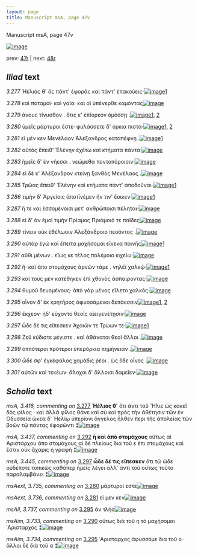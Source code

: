 ```yaml
---
layout: page
title: Manuscript msA, page 47v
---
```


Manuscript msA, page 47v

[![image](http://www.homermultitext.org/iipsrv?OBJ=IIP,1.0&FIF=/project/homer/pyramidal/deepzoom/hmt/vaimg/2017a/VA047VN_0549.tif&WID=100&CVT=JPEG)](http://www.homermultitext.org/ict2/?urn=urn:cite2:hmt:vaimg.2017a:VA047VN_0549)

prev:  [47r](../47r/) | next:  [48r](../48r/)

## *Iliad* text

*3.277* <a id="3.277"/> Ἠέλιός θ' ὃς πάντ' ἐφορᾶς καὶ πάντ' ἐπακούεις·[![image](http://www.homermultitext.org/iipsrv?OBJ=IIP,1.0&FIF=/project/homer/pyramidal/deepzoom/hmt/vaimg/2017a/VA047VN_0549.tif&RGN=0.496,0.2275,0.407,0.0285&WID=1000&CVT=JPEG)](http://www.homermultitext.org/ict2/?urn=urn:cite2:hmt:vaimg.2017a:VA047VN_0549@0.496,0.2275,0.407,0.0285)[1](#msA_3.416)

*3.278* <a id="3.278"/> καὶ ποταμοὶ· καὶ γαῖα· καὶ οἳ ὑπένερθε καμόντας[![image](http://www.homermultitext.org/iipsrv?OBJ=IIP,1.0&FIF=/project/homer/pyramidal/deepzoom/hmt/vaimg/2017a/VA047VN_0549.tif&RGN=0.492,0.2477,0.411,0.0285&WID=1000&CVT=JPEG)](http://www.homermultitext.org/ict2/?urn=urn:cite2:hmt:vaimg.2017a:VA047VN_0549@0.492,0.2477,0.411,0.0285)

*3.279* <a id="3.279"/> ἀνους τίνυσθον . ὅτις κ' ἐπίορκον ὀμόσσῃ .[![image](http://www.homermultitext.org/iipsrv?OBJ=IIP,1.0&FIF=/project/homer/pyramidal/deepzoom/hmt/vaimg/2017a/VA047VN_0549.tif&RGN=0.491,0.2673,0.411,0.0285&WID=1000&CVT=JPEG)](http://www.homermultitext.org/ict2/?urn=urn:cite2:hmt:vaimg.2017a:VA047VN_0549@0.491,0.2673,0.411,0.0285)[1](#msA_3.420), [2](#msA_3.421)

*3.280* <a id="3.280"/> ὑμεῖς μάρτυροι ἔστε· φυλάσσετε δ' όρκια πιστά·[![image](http://www.homermultitext.org/iipsrv?OBJ=IIP,1.0&FIF=/project/homer/pyramidal/deepzoom/hmt/vaimg/2017a/VA047VN_0549.tif&RGN=0.492,0.2875,0.411,0.0285&WID=1000&CVT=JPEG)](http://www.homermultitext.org/ict2/?urn=urn:cite2:hmt:vaimg.2017a:VA047VN_0549@0.492,0.2875,0.411,0.0285)[1](#msAext_3.735), [2](#msA_3.423)

*3.281* <a id="3.281"/> εἲ μέν κεν Μενέλαον Ἀλέξανδρος καταπέφνῃ .[![image](http://www.homermultitext.org/iipsrv?OBJ=IIP,1.0&FIF=/project/homer/pyramidal/deepzoom/hmt/vaimg/2017a/VA047VN_0549.tif&RGN=0.489,0.3056,0.411,0.0285&WID=1000&CVT=JPEG)](http://www.homermultitext.org/ict2/?urn=urn:cite2:hmt:vaimg.2017a:VA047VN_0549@0.489,0.3056,0.411,0.0285)[1](#msAext_3.736)

*3.282* <a id="3.282"/> αὐτὸς ἔπειθ' Ἑλένην ἐχέτω καὶ κτήματα πάντα·[![image](http://www.homermultitext.org/iipsrv?OBJ=IIP,1.0&FIF=/project/homer/pyramidal/deepzoom/hmt/vaimg/2017a/VA047VN_0549.tif&RGN=0.49,0.3258,0.411,0.0285&WID=1000&CVT=JPEG)](http://www.homermultitext.org/ict2/?urn=urn:cite2:hmt:vaimg.2017a:VA047VN_0549@0.49,0.3258,0.411,0.0285)

*3.283* <a id="3.283"/> ἡμεῖς δ' ἐν νήεσσι . νεώμεθα ποντοπόροισιν·[![image](http://www.homermultitext.org/iipsrv?OBJ=IIP,1.0&FIF=/project/homer/pyramidal/deepzoom/hmt/vaimg/2017a/VA047VN_0549.tif&RGN=0.487,0.3438,0.411,0.0285&WID=1000&CVT=JPEG)](http://www.homermultitext.org/ict2/?urn=urn:cite2:hmt:vaimg.2017a:VA047VN_0549@0.487,0.3438,0.411,0.0285)

*3.284* <a id="3.284"/> εἰ δέ κ' Ἀλέξανδρον κτείνῃ ξανθὸς Μενέλαος .[![image](http://www.homermultitext.org/iipsrv?OBJ=IIP,1.0&FIF=/project/homer/pyramidal/deepzoom/hmt/vaimg/2017a/VA047VN_0549.tif&RGN=0.485,0.3634,0.411,0.0285&WID=1000&CVT=JPEG)](http://www.homermultitext.org/ict2/?urn=urn:cite2:hmt:vaimg.2017a:VA047VN_0549@0.485,0.3634,0.411,0.0285)

*3.285* <a id="3.285"/> Τρῶας ἔπειθ' Ἑλένην καὶ κτήματα πάντ' ἀποδοῦναι·[![image](http://www.homermultitext.org/iipsrv?OBJ=IIP,1.0&FIF=/project/homer/pyramidal/deepzoom/hmt/vaimg/2017a/VA047VN_0549.tif&RGN=0.486,0.3806,0.433,0.0315&WID=1000&CVT=JPEG)](http://www.homermultitext.org/ict2/?urn=urn:cite2:hmt:vaimg.2017a:VA047VN_0549@0.486,0.3806,0.433,0.0315)[1](#msAim_3.732)

*3.286* <a id="3.286"/> τιμὴν δ' Ἀργείοις ἀποτῑνέμεν ἥν τιν' ἔοικεν·[![image](http://www.homermultitext.org/iipsrv?OBJ=IIP,1.0&FIF=/project/homer/pyramidal/deepzoom/hmt/vaimg/2017a/VA047VN_0549.tif&RGN=0.48,0.4002,0.433,0.0315&WID=1000&CVT=JPEG)](http://www.homermultitext.org/ict2/?urn=urn:cite2:hmt:vaimg.2017a:VA047VN_0549@0.48,0.4002,0.433,0.0315)[1](#msA_3.429)

*3.287* <a id="3.287"/> ἥ τε καὶ ἐσσομένοισι μετ' ανθρώποισι πέληται·[![image](http://www.homermultitext.org/iipsrv?OBJ=IIP,1.0&FIF=/project/homer/pyramidal/deepzoom/hmt/vaimg/2017a/VA047VN_0549.tif&RGN=0.481,0.4204,0.433,0.0315&WID=1000&CVT=JPEG)](http://www.homermultitext.org/ict2/?urn=urn:cite2:hmt:vaimg.2017a:VA047VN_0549@0.481,0.4204,0.433,0.0315)

*3.288* <a id="3.288"/> εἰ δ' ὰν ἐμοὶ τιμὴν Πρίαμος Πριάμοιό τε παῖδες[![image](http://www.homermultitext.org/iipsrv?OBJ=IIP,1.0&FIF=/project/homer/pyramidal/deepzoom/hmt/vaimg/2017a/VA047VN_0549.tif&RGN=0.478,0.4392,0.433,0.0315&WID=1000&CVT=JPEG)](http://www.homermultitext.org/ict2/?urn=urn:cite2:hmt:vaimg.2017a:VA047VN_0549@0.478,0.4392,0.433,0.0315)

*3.289* <a id="3.289"/> τίνειν οὐκ ἐθέλωσιν Ἀλεξάνδροιο πεσόντος .[![image](http://www.homermultitext.org/iipsrv?OBJ=IIP,1.0&FIF=/project/homer/pyramidal/deepzoom/hmt/vaimg/2017a/VA047VN_0549.tif&RGN=0.473,0.4587,0.433,0.0315&WID=1000&CVT=JPEG)](http://www.homermultitext.org/ict2/?urn=urn:cite2:hmt:vaimg.2017a:VA047VN_0549@0.473,0.4587,0.433,0.0315)

*3.290* <a id="3.290"/> αὐτὰρ ἐγὼ καὶ ἔπειτα μαχήσομαι εἵνεκα ποινῆς[![image](http://www.homermultitext.org/iipsrv?OBJ=IIP,1.0&FIF=/project/homer/pyramidal/deepzoom/hmt/vaimg/2017a/VA047VN_0549.tif&RGN=0.474,0.4767,0.433,0.0315&WID=1000&CVT=JPEG)](http://www.homermultitext.org/ict2/?urn=urn:cite2:hmt:vaimg.2017a:VA047VN_0549@0.474,0.4767,0.433,0.0315)[1](#msAim_3.733)

*3.291* <a id="3.291"/> αῦθι μένων . εἵως κε τέλος πολέμοιο κιχείω·[![image](http://www.homermultitext.org/iipsrv?OBJ=IIP,1.0&FIF=/project/homer/pyramidal/deepzoom/hmt/vaimg/2017a/VA047VN_0549.tif&RGN=0.475,0.4947,0.433,0.0315&WID=1000&CVT=JPEG)](http://www.homermultitext.org/ict2/?urn=urn:cite2:hmt:vaimg.2017a:VA047VN_0549@0.475,0.4947,0.433,0.0315)

*3.292* <a id="3.292"/> ῆ· καὶ ἀπο στομάχους ἀρνῶν τάμε . νηλέϊ χαλκῷ·[![image](http://www.homermultitext.org/iipsrv?OBJ=IIP,1.0&FIF=/project/homer/pyramidal/deepzoom/hmt/vaimg/2017a/VA047VN_0549.tif&RGN=0.475,0.515,0.433,0.0315&WID=1000&CVT=JPEG)](http://www.homermultitext.org/ict2/?urn=urn:cite2:hmt:vaimg.2017a:VA047VN_0549@0.475,0.515,0.433,0.0315)[1](#msA_3.437)

*3.293* <a id="3.293"/> καὶ τοὺς μὲν κατέθηκεν ἐπὶ χθονὸς ἀσπαίροντας·[![image](http://www.homermultitext.org/iipsrv?OBJ=IIP,1.0&FIF=/project/homer/pyramidal/deepzoom/hmt/vaimg/2017a/VA047VN_0549.tif&RGN=0.48,0.5353,0.433,0.0315&WID=1000&CVT=JPEG)](http://www.homermultitext.org/ict2/?urn=urn:cite2:hmt:vaimg.2017a:VA047VN_0549@0.48,0.5353,0.433,0.0315)

*3.294* <a id="3.294"/> θυμοῦ δευομένους· ἀπὸ γὰρ μένος εἵλετο χαλκός·[![image](http://www.homermultitext.org/iipsrv?OBJ=IIP,1.0&FIF=/project/homer/pyramidal/deepzoom/hmt/vaimg/2017a/VA047VN_0549.tif&RGN=0.481,0.5541,0.433,0.0315&WID=1000&CVT=JPEG)](http://www.homermultitext.org/ict2/?urn=urn:cite2:hmt:vaimg.2017a:VA047VN_0549@0.481,0.5541,0.433,0.0315)

*3.295* <a id="3.295"/> οἶνον δ' ἐκ κρητῆρος ἀφυσσάμενοι δεπάεσσιν[![image](http://www.homermultitext.org/iipsrv?OBJ=IIP,1.0&FIF=/project/homer/pyramidal/deepzoom/hmt/vaimg/2017a/VA047VN_0549.tif&RGN=0.482,0.5736,0.392,0.0315&WID=1000&CVT=JPEG)](http://www.homermultitext.org/ict2/?urn=urn:cite2:hmt:vaimg.2017a:VA047VN_0549@0.482,0.5736,0.392,0.0315)[1](#msAim_3.734), [2](#msAil_3.737)

*3.296* <a id="3.296"/> ἔκχεον· ἠδ' εὔχοντο θεοῖς αἰειγενέτῃσιν·[![image](http://www.homermultitext.org/iipsrv?OBJ=IIP,1.0&FIF=/project/homer/pyramidal/deepzoom/hmt/vaimg/2017a/VA047VN_0549.tif&RGN=0.476,0.5938,0.392,0.0315&WID=1000&CVT=JPEG)](http://www.homermultitext.org/ict2/?urn=urn:cite2:hmt:vaimg.2017a:VA047VN_0549@0.476,0.5938,0.392,0.0315)

*3.297* <a id="3.297"/> ὧδε δέ τις εἴπεσκεν Ἀχαιῶν τε Τρώων τε·[![image](http://www.homermultitext.org/iipsrv?OBJ=IIP,1.0&FIF=/project/homer/pyramidal/deepzoom/hmt/vaimg/2017a/VA047VN_0549.tif&RGN=0.475,0.6119,0.392,0.0315&WID=1000&CVT=JPEG)](http://www.homermultitext.org/ict2/?urn=urn:cite2:hmt:vaimg.2017a:VA047VN_0549@0.475,0.6119,0.392,0.0315)[1](#msA_3.445)

*3.298* <a id="3.298"/> Ζεῦ κύδιστε μέγιστε . καὶ ἀθάνατοι θεοὶ ἄλλοι .[![image](http://www.homermultitext.org/iipsrv?OBJ=IIP,1.0&FIF=/project/homer/pyramidal/deepzoom/hmt/vaimg/2017a/VA047VN_0549.tif&RGN=0.487,0.6329,0.392,0.0315&WID=1000&CVT=JPEG)](http://www.homermultitext.org/ict2/?urn=urn:cite2:hmt:vaimg.2017a:VA047VN_0549@0.487,0.6329,0.392,0.0315)

*3.299* <a id="3.299"/> ὁππότεροι πρότεροι ὑπερόρκια πημήνειαν .[![image](http://www.homermultitext.org/iipsrv?OBJ=IIP,1.0&FIF=/project/homer/pyramidal/deepzoom/hmt/vaimg/2017a/VA047VN_0549.tif&RGN=0.493,0.6539,0.392,0.0315&WID=1000&CVT=JPEG)](http://www.homermultitext.org/ict2/?urn=urn:cite2:hmt:vaimg.2017a:VA047VN_0549@0.493,0.6539,0.392,0.0315)

*3.300* <a id="3.300"/> ὧδέ σφ' ἐγκέφαλος χαμάδις ῥέοι . ὡς ὅδε οἶνος .[![image](http://www.homermultitext.org/iipsrv?OBJ=IIP,1.0&FIF=/project/homer/pyramidal/deepzoom/hmt/vaimg/2017a/VA047VN_0549.tif&RGN=0.492,0.6719,0.392,0.0315&WID=1000&CVT=JPEG)](http://www.homermultitext.org/ict2/?urn=urn:cite2:hmt:vaimg.2017a:VA047VN_0549@0.492,0.6719,0.392,0.0315)

*3.301* <a id="3.301"/> αὐτῶν καὶ τεκέων· ἄλοχοι δ' ἄλλοισι δαμεῖεν·[![image](http://www.homermultitext.org/iipsrv?OBJ=IIP,1.0&FIF=/project/homer/pyramidal/deepzoom/hmt/vaimg/2017a/VA047VN_0549.tif&RGN=0.488,0.6937,0.392,0.0315&WID=1000&CVT=JPEG)](http://www.homermultitext.org/ict2/?urn=urn:cite2:hmt:vaimg.2017a:VA047VN_0549@0.488,0.6937,0.392,0.0315)

## *Scholia* text

*msA, 3.416, commenting on* [3.277](#3.277)  <a id="msA_3.416"/> **Ἠέλιος θ'** ὅτι ἀντι τοῦ Ἥλιε ὡς κακεῖ δὸς φίλος · καὶ ἀλλά φίλος θάνε καὶ σὺ καὶ πρὸς τὴν ἀθέτησιν τῶν ἐν Οδυσσεία ὠκεα δ' Ἠελίῳ ὑπερίονι ἄγγελος ἦλθεν περι τῆς ἀπολείας τῶν βοῶν τῷ πάντας ἐφορῶντι ⁑[![image](http://www.homermultitext.org/iipsrv?OBJ=IIP,1.0&FIF=/project/homer/pyramidal/deepzoom/hmt/vaimg/2017a/VA047VN_0549.tif&RGN=0.21401003,0.18684820,0.21999228,0.07300116&WID=1000&CVT=JPEG)](http://www.homermultitext.org/ict2/?urn=urn:cite2:hmt:vaimg.2017a:VA047VN_0549@0.21401003,0.18684820,0.21999228,0.07300116)

*msA, 3.437, commenting on* [3.292](#3.292)  <a id="msA_3.437"/> **ἦ καὶ ἀπὸ στομάχους** οὕτως αἱ Ἀριστάρχου ἀπο στομάχους αἱ δὲ πλείους δια τοῦ ε ἐπι στομάχους καὶ ἔστιν οὐκ ἄχαρις ἡ γραφή ⁑[![image](http://www.homermultitext.org/iipsrv?OBJ=IIP,1.0&FIF=/project/homer/pyramidal/deepzoom/hmt/vaimg/2017a/VA047VN_0549.tif&RGN=0.21516789,0.51100811,0.22057121,0.04779838&WID=1000&CVT=JPEG)](http://www.homermultitext.org/ict2/?urn=urn:cite2:hmt:vaimg.2017a:VA047VN_0549@0.21516789,0.51100811,0.22057121,0.04779838)

*msA, 3.445, commenting on* [3.297](#3.297)  <a id="msA_3.445"/> **ὧδε δέ τις εἴπεσκεν** ὅτι τῶ ῶδε οὐδέποτε τοπικῶς καθάπερ ἡμεῖς λέγει ἀλλ' ἀντὶ τοῦ οὕτως τοῦτο παραλαμβάνει ⁑[![image](http://www.homermultitext.org/iipsrv?OBJ=IIP,1.0&FIF=/project/homer/pyramidal/deepzoom/hmt/vaimg/2017a/VA047VN_0549.tif&RGN=0.20879969,0.55489571,0.22578155,0.04214948&WID=1000&CVT=JPEG)](http://www.homermultitext.org/ict2/?urn=urn:cite2:hmt:vaimg.2017a:VA047VN_0549@0.20879969,0.55489571,0.22578155,0.04214948)

*msAext, 3.735, commenting on* [3.280](#3.280)  <a id="msAext_3.735"/> μάρτυροί εστε[![image](http://www.homermultitext.org/iipsrv?OBJ=IIP,1.0&FIF=/project/homer/pyramidal/deepzoom/hmt/vaimg/2017a/VA047VN_0549.tif&RGN=0.11443458,0.28736964,0.05712080,0.01332561&WID=1000&CVT=JPEG)](http://www.homermultitext.org/ict2/?urn=urn:cite2:hmt:vaimg.2017a:VA047VN_0549@0.11443458,0.28736964,0.05712080,0.01332561)

*msAext, 3.736, commenting on* [3.281](#3.281)  <a id="msAext_3.736"/> εἰ μεν κεν[![image](http://www.homermultitext.org/iipsrv?OBJ=IIP,1.0&FIF=/project/homer/pyramidal/deepzoom/hmt/vaimg/2017a/VA047VN_0549.tif&RGN=0.11945195,0.30257822,0.04284060,0.01260139&WID=1000&CVT=JPEG)](http://www.homermultitext.org/ict2/?urn=urn:cite2:hmt:vaimg.2017a:VA047VN_0549@0.11945195,0.30257822,0.04284060,0.01260139)

*msAil, 3.737, commenting on* [3.295](#3.295)  <a id="msAil_3.737"/> ἀν τλήσ[![image](http://www.homermultitext.org/iipsrv?OBJ=IIP,1.0&FIF=/project/homer/pyramidal/deepzoom/hmt/vaimg/2017a/VA047VN_0549.tif&RGN=0.66634504,0.57329085,0.11076804,0.02723059&WID=1000&CVT=JPEG)](http://www.homermultitext.org/ict2/?urn=urn:cite2:hmt:vaimg.2017a:VA047VN_0549@0.66634504,0.57329085,0.11076804,0.02723059)

*msAim, 3.733, commenting on* [3.290](#3.290)  <a id="msAim_3.733"/> οὕτως διὰ τοῦ η τὸ μαχήσομαι ᾿Αρισταρχος ⁑[![image](http://www.homermultitext.org/iipsrv?OBJ=IIP,1.0&FIF=/project/homer/pyramidal/deepzoom/hmt/vaimg/2017a/VA047VN_0549.tif&RGN=0.42609031,0.48334299,0.05480509,0.04113557&WID=1000&CVT=JPEG)](http://www.homermultitext.org/ict2/?urn=urn:cite2:hmt:vaimg.2017a:VA047VN_0549@0.42609031,0.48334299,0.05480509,0.04113557)

*msAim, 3.734, commenting on* [3.295](#3.295)  <a id="msAim_3.734"/> ᾿Αρισταρχος ἀφυσσόμε δια τοῦ ο · ἄλλοι δὲ διὰ τοῦ α ⁑[![image](http://www.homermultitext.org/iipsrv?OBJ=IIP,1.0&FIF=/project/homer/pyramidal/deepzoom/hmt/vaimg/2017a/VA047VN_0549.tif&RGN=0.43824778,0.57575319,0.03994597,0.04099073&WID=1000&CVT=JPEG)](http://www.homermultitext.org/ict2/?urn=urn:cite2:hmt:vaimg.2017a:VA047VN_0549@0.43824778,0.57575319,0.03994597,0.04099073)